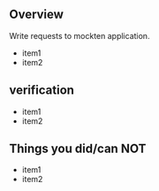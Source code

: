 ## Overview
Write requests to mockten application.
- item1
- item2

## verification
- item1
- item2

## Things you did/can NOT
- item1
- item2